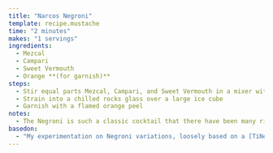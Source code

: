 ```yaml
---
title: "Narcos Negroni"
template: recipe.mustache
time: "2 minutes"
makes: "1 servings"
ingredients:
  - Mezcal
  - Campari
  - Sweet Vermouth
  - Orange **(for garnish)**
steps:
  - Stir equal parts Mezcal, Campari, and Sweet Vermouth in a mixer with ice
  - Strain into a chilled rocks glass over a large ice cube
  - Garnish with a flamed orange peel
notes:
  - The Negroni is such a classic cocktail that there have been many riffs on the original formula. Substituting the classic gin for bourbon results in a Boulevardier, and with prosecco yields a Negroni Sbagliato. I was interested in a smokier version, but didn't find a scotch that would go. Mezcal, on the other hand, **(I used Del Maguey Chichicapa)** has a nice fruity, earthiness accompanying its smoke which I find pairs well with the rest of the negroni components.
basedon:
  - "My experimentation on Negroni variations, loosely based on a [TiNegroni](https://www.saveur.com/tiny-negroni-cocktail-recipe/)"
---
```

